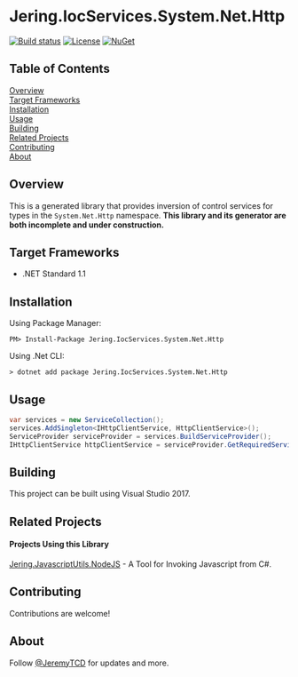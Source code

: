 # Jering.IocServices.System.Net.Http
[![Build status](https://ci.appveyor.com/api/projects/status/wawhrh1nvy5fae2s?svg=true)](https://ci.appveyor.com/project/JeremyTCD/IocServices-System-Net-Http)
[![License](https://img.shields.io/badge/license-Apache%202.0-blue.svg)](https://github.com/Pkcs11Interop/Pkcs11Interop/blob/master/LICENSE.md)
[![NuGet](https://img.shields.io/nuget/vpre/Jering.IocServices.System.Net.Http.svg?label=nuget)](https://www.nuget.org/packages/Jering.IocServices.System.Net.Http/)

## Table of Contents
[Overview](#overview)  
[Target Frameworks](#target-frameworks)  
[Installation](#installation)  
[Usage](#usage)  
[Building](#building)  
[Related Projects](#related-projects)  
[Contributing](#contributing)  
[About](#about)  

## Overview
This is a generated library that provides inversion of control services for types in the `System.Net.Http` namespace. **This library and its generator are both incomplete and under construction.**

## Target Frameworks
- .NET Standard 1.1
 
## Installation
Using Package Manager:
```
PM> Install-Package Jering.IocServices.System.Net.Http
```
Using .Net CLI:
```
> dotnet add package Jering.IocServices.System.Net.Http
```

## Usage
```csharp
var services = new ServiceCollection();
services.AddSingleton<IHttpClientService, HttpClientService>();
ServiceProvider serviceProvider = services.BuildServiceProvider();
IHttpClientService httpClientService = serviceProvider.GetRequiredService<IHttpClientService>();
```

## Building
This project can be built using Visual Studio 2017.

## Related Projects
#### Projects Using this Library
[Jering.JavascriptUtils.NodeJS](https://github.com/JeremyTCD/JavascriptUtils.NodeJS) - A Tool for Invoking Javascript from C#.

## Contributing
Contributions are welcome!  

## About
Follow [@JeremyTCD](https://twitter.com/JeremyTCD) for updates and more.